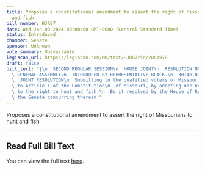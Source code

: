 ```yaml
---
title: Proposes a constitutional amendment to assert the right of Missourians to hunt
  and fish
bill_number: HJR87
date: Wed Jan 03 2024 00:00:00 GMT-0600 (Central Standard Time)
status: Introduced
chamber: Senate
sponsor: Unknown
vote_summary: Unavailable
legiscan_url: https://legiscan.com/MO/text/HJR87/id/2861978
draft: false
bill_text: "|\n  SECOND REGULAR SESSION\n  HOUSE JOINT\n  RESOLUTION NO. 87\n  102ND\
  \ GENERAL ASSEMBLY\n  INTRODUCED BY REPRESENTATIVE BLACK.\n  3014H.01I DANARADEMANMILLER,ChiefClerk\n\
  \  JOINT RESOLUTION\n  Submitting to the qualified voters of Missouri an amendment\
  \ to Article I of the Constitution\n  of Missouri, by adopting one new section relating\
  \ to the right to hunt and fish.\n  Be it resolved by the House of Representatives,\
  \ the Senate concurring therein:"
---
```

Proposes a constitutional amendment to assert the right of Missourians to hunt and fish

---

## Read Full Bill Text

You can view the full text [here](https://legiscan.com/MO/text/HJR87/id/2861978).
